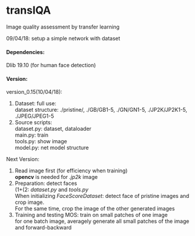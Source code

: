 # transIQA
Image quality assessment by transfer learning

09/04/18: setup a simple network with dataset


#### Dependencies:
Dlib 19.10 (for human face detection)

#### Version:
version_0.15(10/04/18):
1. Dataset: full use:
<br>dataset structure: ./pristine/, ./GB/GB1-5, ./GN/GN1-5,
 ./JP2K/JP2K1-5, ./JPEG/JPEG1-5
2. Source scripts:
<br> dataset.py: dataset, dataloader
<br> main.py: train
<br> tools.py: show image
<br> model.py: net model structure

Next Version:
1. Read image first (for efficiency when training)
<br> **opencv** is needed for _.jp2k_ image
2. Preparation: detect faces
<br> (1+(2: _dataset.py_ and _tools.py_
<br> When initializing _FaceScoreDataset_: detect face of pristine images and crop image.
<br> For the same time, crop the image of the other generated images
3. Training and testing MOS: train on small patches of one image
<br> for one batch image, averagely generate all small patches of the image and forward-backward